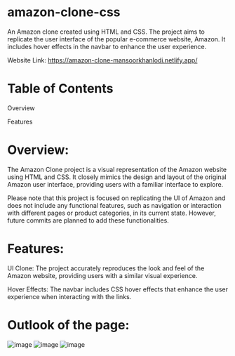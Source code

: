 # amazon-clone-css

An Amazon clone created using HTML and CSS. The project aims to replicate the user interface of the popular e-commerce website, Amazon. It includes hover effects in the navbar to enhance the user experience.

Website Link: https://amazon-clone-mansoorkhanlodi.netlify.app/

# Table of Contents
Overview

Features

# Overview:
The Amazon Clone project is a visual representation of the Amazon website using HTML and CSS. It closely mimics the design and layout of the original Amazon user interface, providing users with a familiar interface to explore.

Please note that this project is focused on replicating the UI of Amazon and does not include any functional features, such as navigation or interaction with different pages or product categories, in its current state. However, future commits are planned to add these functionalities.

# Features:
UI Clone: The project accurately reproduces the look and feel of the Amazon website, providing users with a similar visual experience. 

Hover Effects: The navbar includes CSS hover effects that enhance the user experience when interacting with the links.

# Outlook of the page:

![image](https://github.com/Mansoorkhan23/amazon-clone-css/assets/130406848/9409dc7d-a5bc-4184-a7f4-4882e9189e3b)
![image](https://github.com/Mansoorkhan23/amazon-clone-css/assets/130406848/693bdc62-782e-4bd2-8712-173c29529055)
![image](https://github.com/Mansoorkhan23/amazon-clone-css/assets/130406848/352cb6b9-0c66-4ef4-b90b-4a648adb4d61)

